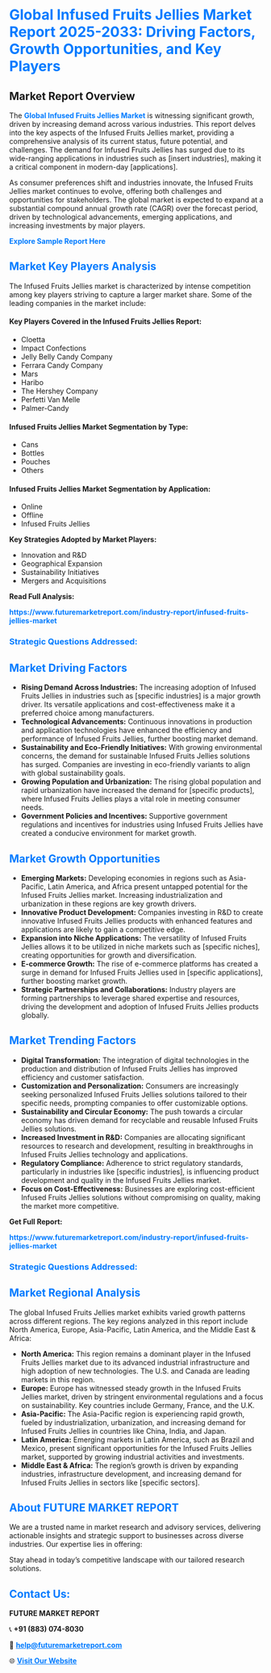 <h1 style="color: #007BFF;">Global Infused Fruits Jellies Market Report 2025-2033: Driving Factors, Growth Opportunities, and Key Players</h1>

<section id="overview">
<h2>Market Report Overview</h2>
<p>The <a href="https://www.futuremarketreport.com/industry-report/infused-fruits-jellies-market" style="color: #007BFF; text-decoration: none;"><strong>Global Infused Fruits Jellies Market</strong></a> is witnessing significant growth, driven by increasing demand across various industries. This report delves into the key aspects of the Infused Fruits Jellies market, providing a comprehensive analysis of its current status, future potential, and challenges. The demand for Infused Fruits Jellies has surged due to its wide-ranging applications in industries such as [insert industries], making it a critical component in modern-day [applications].</p>
<p>As consumer preferences shift and industries innovate, the Infused Fruits Jellies market continues to evolve, offering both challenges and opportunities for stakeholders. The global market is expected to expand at a substantial compound annual growth rate (CAGR) over the forecast period, driven by technological advancements, emerging applications, and increasing investments by major players.</p>
</section>

<section id="overview">
<p><a href="https://www.futuremarketreport.com/request-sample/reportId=111558" style="color: #007BFF; text-decoration: none;"><strong>Explore Sample Report Here</strong></a></p>
</section>

<section id="key-players">
<h2 style="color: #007BFF;">Market Key Players Analysis</h2>
<p>The Infused Fruits Jellies market is characterized by intense competition among key players striving to capture a larger market share. Some of the leading companies in the market include:</p>
<h4>Key Players Covered in the Infused Fruits Jellies Report:</h4>
<ul><li>Cloetta</li><li>Impact Confections</li><li>Jelly Belly Candy Company</li><li>Ferrara Candy Company</li><li>Mars</li><li>Haribo</li><li>The Hershey Company</li><li>Perfetti Van Melle</li><li>Palmer-Candy</li></ul>
<h4>Infused Fruits Jellies Market Segmentation by Type:</h4>
<ul><li>Cans</li><li>Bottles</li><li>Pouches</li><li>Others</li></ul>

<h4>Infused Fruits Jellies Market Segmentation by Application:</h4>
<ul><li>Online</li><li>Offline</li><li>Infused Fruits Jellies</li></ul>
<p><strong>Key Strategies Adopted by Market Players:</strong></p>
<ul>
<li>Innovation and R&D</li>
<li>Geographical Expansion</li>
<li>Sustainability Initiatives</li>
<li>Mergers and Acquisitions</li>
</ul>
</section>

<section>
<p><strong>Read Full Analysis: </strong></p><a href="https://www.futuremarketreport.com/industry-report/infused-fruits-jellies-market" style="color: #007BFF; text-decoration: none;"><strong>https://www.futuremarketreport.com/industry-report/infused-fruits-jellies-market</strong></a>
<h3 style="color: #007BFF;">Strategic Questions Addressed:</h3>
</section>

<section id="driving-factors">
<h2 style="color: #007BFF;">Market Driving Factors</h2>
<ul>
<li><strong>Rising Demand Across Industries:</strong> The increasing adoption of Infused Fruits Jellies in industries such as [specific industries] is a major growth driver. Its versatile applications and cost-effectiveness make it a preferred choice among manufacturers.</li>
<li><strong>Technological Advancements:</strong> Continuous innovations in production and application technologies have enhanced the efficiency and performance of Infused Fruits Jellies, further boosting market demand.</li>
<li><strong>Sustainability and Eco-Friendly Initiatives:</strong> With growing environmental concerns, the demand for sustainable Infused Fruits Jellies solutions has surged. Companies are investing in eco-friendly variants to align with global sustainability goals.</li>
<li><strong>Growing Population and Urbanization:</strong> The rising global population and rapid urbanization have increased the demand for [specific products], where Infused Fruits Jellies plays a vital role in meeting consumer needs.</li>
<li><strong>Government Policies and Incentives:</strong> Supportive government regulations and incentives for industries using Infused Fruits Jellies have created a conducive environment for market growth.</li>
</ul>
</section>

<section id="growth-opportunities">
<h2 style="color: #007BFF;">Market Growth Opportunities</h2>
<ul>
<li><strong>Emerging Markets:</strong> Developing economies in regions such as Asia-Pacific, Latin America, and Africa present untapped potential for the Infused Fruits Jellies market. Increasing industrialization and urbanization in these regions are key growth drivers.</li>
<li><strong>Innovative Product Development:</strong> Companies investing in R&D to create innovative Infused Fruits Jellies products with enhanced features and applications are likely to gain a competitive edge.</li>
<li><strong>Expansion into Niche Applications:</strong> The versatility of Infused Fruits Jellies allows it to be utilized in niche markets such as [specific niches], creating opportunities for growth and diversification.</li>
<li><strong>E-commerce Growth:</strong> The rise of e-commerce platforms has created a surge in demand for Infused Fruits Jellies used in [specific applications], further boosting market growth.</li>
<li><strong>Strategic Partnerships and Collaborations:</strong> Industry players are forming partnerships to leverage shared expertise and resources, driving the development and adoption of Infused Fruits Jellies products globally.</li>
</ul>
</section>

<section id="trending-factors">
<h2 style="color: #007BFF;">Market Trending Factors</h2>
<ul>
<li><strong>Digital Transformation:</strong> The integration of digital technologies in the production and distribution of Infused Fruits Jellies has improved efficiency and customer satisfaction.</li>
<li><strong>Customization and Personalization:</strong> Consumers are increasingly seeking personalized Infused Fruits Jellies solutions tailored to their specific needs, prompting companies to offer customizable options.</li>
<li><strong>Sustainability and Circular Economy:</strong> The push towards a circular economy has driven demand for recyclable and reusable Infused Fruits Jellies solutions.</li>
<li><strong>Increased Investment in R&D:</strong> Companies are allocating significant resources to research and development, resulting in breakthroughs in Infused Fruits Jellies technology and applications.</li>
<li><strong>Regulatory Compliance:</strong> Adherence to strict regulatory standards, particularly in industries like [specific industries], is influencing product development and quality in the Infused Fruits Jellies market.</li>
<li><strong>Focus on Cost-Effectiveness:</strong> Businesses are exploring cost-efficient Infused Fruits Jellies solutions without compromising on quality, making the market more competitive.</li>
</ul>
</section>

<section>
<p><strong>Get Full Report: </strong></p><a href="https://www.futuremarketreport.com/industry-report/infused-fruits-jellies-market" style="color: #007BFF; text-decoration: none;"><strong>https://www.futuremarketreport.com/industry-report/infused-fruits-jellies-market</strong></a>
<h3 style="color: #007BFF;">Strategic Questions Addressed:</h3>
</section>


<section id="regional-analysis">
<h2 style="color: #007BFF;">Market Regional Analysis</h2>
<p>The global Infused Fruits Jellies market exhibits varied growth patterns across different regions. The key regions analyzed in this report include North America, Europe, Asia-Pacific, Latin America, and the Middle East & Africa:</p>
<ul>
<li><strong>North America:</strong> This region remains a dominant player in the Infused Fruits Jellies market due to its advanced industrial infrastructure and high adoption of new technologies. The U.S. and Canada are leading markets in this region.</li>
<li><strong>Europe:</strong> Europe has witnessed steady growth in the Infused Fruits Jellies market, driven by stringent environmental regulations and a focus on sustainability. Key countries include Germany, France, and the U.K.</li>
<li><strong>Asia-Pacific:</strong> The Asia-Pacific region is experiencing rapid growth, fueled by industrialization, urbanization, and increasing demand for Infused Fruits Jellies in countries like China, India, and Japan.</li>
<li><strong>Latin America:</strong> Emerging markets in Latin America, such as Brazil and Mexico, present significant opportunities for the Infused Fruits Jellies market, supported by growing industrial activities and investments.</li>
<li><strong>Middle East & Africa:</strong> The region’s growth is driven by expanding industries, infrastructure development, and increasing demand for Infused Fruits Jellies in sectors like [specific sectors].</li>
</ul>
</section>

<footer>
<h2 style="color: #007BFF;">About FUTURE MARKET REPORT</h2>
<p>We are a trusted name in market research and advisory services, delivering actionable insights and strategic support to businesses across diverse industries. Our expertise lies in offering:</p>

<p>Stay ahead in today’s competitive landscape with our tailored research solutions.</p>

<h2 style="color: #007BFF;">Contact Us:</h2>
<p><strong>FUTURE MARKET REPORT</strong></p>
<p>📞 <strong>+91 (883) 074-8030</strong></p>
<p>📧 <strong><a href="mailto:help@futuremarketreport.com" style="color: #007BFF;">help@futuremarketreport.com</a></strong></p>
<p>🌐 <strong><a href="https://www.futuremarketreport.com/" style="color: #007BFF;">Visit Our Website</a></strong></p>
</footer>